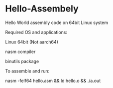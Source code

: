 # Hello-Assembely
Hello World assembly code on 64bit Linux system 

Required OS and applications:

Linux 64bit (Not aarch64)

nasm compiler

binutils package

To assemble and run:

nasm -felf64 hello.asm && ld hello.o && ./a.out
